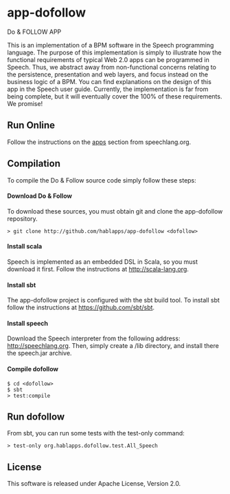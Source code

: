 app-dofollow
============
Do & FOLLOW APP

This is an implementation of a BPM software in the Speech programming language. The purpose of this implementation is simply to illustrate how the functional requirements of typical Web 2.0 apps can be programmed in Speech. Thus, we abstract away from non-functional concerns relating to the persistence, presentation and web layers, and focus instead on the business logic of a BPM. You can find explanations on the design of this app in the Speech user guide. Currently, the implementation is far from being complete, but it will eventually cover the 100% of these requirements. We promise!

## Run Online

Follow the instructions on the [apps](http://speechlang.org/apps.php)
section from speechlang.org.

## Compilation

To compile the Do & Follow source code simply follow these steps:

#### Download Do & Follow

To download these sources, you must obtain git and clone the app-dofollow repository.

```shell 
> git clone http://github.com/hablapps/app-dofollow <dofollow>
```

#### Install scala

Speech is implemented as an embedded DSL in Scala, so you must download it first. Follow the instructions at http://scala-lang.org.

#### Install sbt

The app-dofollow project is configured with the sbt build tool. To install sbt follow the instructions at https://github.com/sbt/sbt.

#### Install speech

Download the Speech interpreter from the following address: http://speechlang.org. Then, simply create a <twitter>/lib directory, and install there the speech.jar archive.

#### Compile dofollow

```shell
$ cd <dofollow>
$ sbt 
> test:compile
```

## Run dofollow

From sbt, you can run some tests with the test-only command:

```shell 
> test-only org.hablapps.dofollow.test.All_Speech
```

## License

This software is released under Apache License, Version 2.0.
